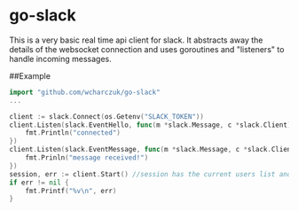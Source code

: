 go-slack
========

This is a very basic real time api client for slack. It abstracts away the details of the websocket connection and uses goroutines and "listeners" to handle incoming messages. 

##Example

```go
import "github.com/wcharczuk/go-slack"
...

client := slack.Connect(os.Getenv("SLACK_TOKEN"))
client.Listen(slack.EventHello, func(m *slack.Message, c *slack.Client) {
	fmt.Println("connected")
})
client.Listen(slack.EventMessage, func(m *slack.Message, c *slack.Client) {
	fmt.Prinln("message received!")
})
session, err := client.Start() //session has the current users list and channel list
if err != nil {
	fmt.Printf("%v\n", err)
}
```